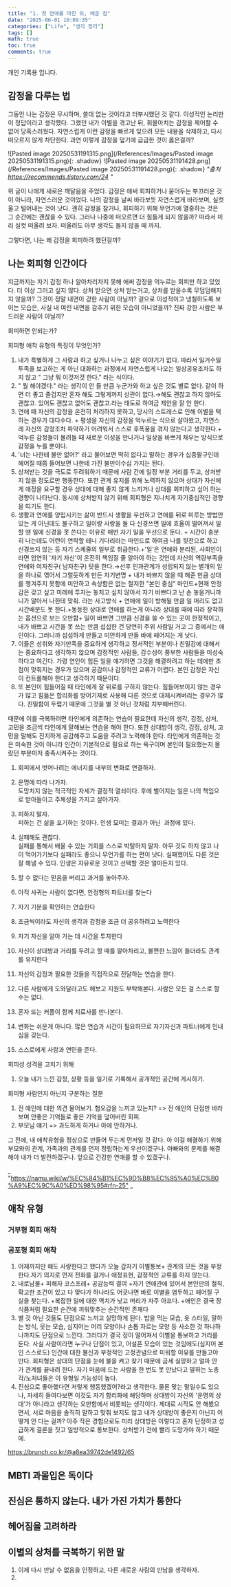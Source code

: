 ```yaml
---
title: "1. 첫 연애를 마친 뒤, 배운 점"
date: "2025-06-01 10:09:35"
categories: ["Life", "생각 정리"]
tags: []
math: true
toc: true
comments: true
---
```


개인 기록용 입니다.

## 감정을 다루는 법

그동안 나는 감정은 무시하며, 쓸데 없는 것이라고 터부시했던 것 같다. 이성적인 논리만이 정답이라고 생각헀다. 그랬던 내가 이별을 겪고난 뒤, 휘몰아치는 감정을 제어할 수 없어 당혹스러웠다. 자연스럽게 이런 감정을 빠르게 잊으려 모든 내용을 삭제하고, 다시 떠오르지 않게 차단한다. 과연 이렇게 감정을 덮기에 급급한 것이 옳은걸까?

![Pasted image 20250531191315.png](/References/Images/Pasted image 20250531191315.png){: .shadow}
![Pasted image 20250531191428.png](/References/Images/Pasted image 20250531191428.png){: .shadow}
_"출처 <https://recommends.tistory.com/24> "_

위 글이 나에게 새로은 깨달음을 주었다. 감정은 애써 회피하거나 묻어두는 부끄러운 것이 아니라, 자연스러운 것이었다. 나의 감정을 날씨 바라보듯 자연스럽게 바라보며, 실컷 울고 털어내는 것이 낫다. 괜히 감정을 참거나, 회피하기 위해 무언가에 열중하는 것은 그 순간에는 괜찮을 수 있다. 그러나 나중에 떠오르면 더 힘들게 되지 않을까? 따라서 미리 실컷 떠올려 보자. 떠올려도 아무 생각도 들지 않을 때 까지. 

그렇다면, 나는 왜 감정을 회피하려 했던걸까? 
## 나는 회피형 인간이다

지금까지는 자기 감정 하나 알아차리자지 못해 애써 감정을 억누르는 회피만 하고 있었다. 더 이상 그러고 싶지 않다. 상처 받으면 상처 받는거고, 상처를 받을수록 무덤덤해지지 않을까? 그것이 정말 내면이 강한 사람이 아닐까? 겉으로 이성적이고 냉철하도록 보이는 모습은, 사실 내 여린 내면을 감추기 위한 모습이 아니었을까? 진짜 강한 사람은 부드러운 사람이 아닐까?

회피하면 안되는가?

회피형 애착 유형의 특징이 무엇인가?

1. 내가 특별하게 그 사람과 하고 싶거나 나누고 싶은 이야기가 없다. 따라서 일거수일투족을 보고하는 게 아닌 대화하는 과정에서 자연스럽게 나오는 일상공유조차도 하지 않고 " 그냥 뭐 이것저것 한다." 라는 식이다.
2. " 뭘 해야겠다." 라는 생각이 안 들 만큼 누군가와 하고 싶은 것도 별로 없다. 같이 하면 더 좋고 즐겁지만 혼자 해도 그렇게까지 상관이 없다.→해도 괜찮고 하지 않아도 괜찮고. 있어도 괜찮고 없어도 괜찮고.라는 태도로 하여금 제안을 잘 안 한다.
3. 연애 때 자신의 감정을 온전히 처리하지 못하고, 당시의 스트레스로 인해 이별을 택하는 경우가 대다수다. + 평생을 자신의 감정을 억누르는 식으로 살아왔고, 자연스레 자신의 감정조차 파악하기 어려워서 스스로 후폭풍을 겪지 않는다고 생각한다.+ 억누른 감정들이 몰려들 때 새로운 이성을 만나거나 일상을 바쁘게 채우는 방식으로 감정을 누를 뿐이다.
4. '너는 나한테 불만 없어?' 라고 물어보면 딱히 없다고 말하는 경우가 십중팔구인데 헤어질 때쯤 들어보면 나한테 가진 불만이수십 가지는 된다.
5. 상처받는 것을 극도로 두려워하기 때문에 사람 간에 일정 부분 거리를 두고, 상처받지 않을 정도로만 행동한다. 또한 관계 유지를 위해 노력하지 않으며 상대가 자신에게 애정을 요구할 경우 상대에 대해 좋지 않게 느끼거나 상대를 회피하고 싶어 하는 경향이 나타난다. 동시에 상처받지 않기 위해 회피형은 지나치게 자기중심적인 경향을 띠기도 한다.
6. 생활과 연애를 양립시키는 삶이 반드시 생활을 우선하고 연애를 뒤로 미루는 방법만 있는 게 아닌데도 불구하고 일이랑 사랑을 둘 다 신경쓰면 일에 효율이 떨어져서 일할 땐 일에 신경을 못 쓴다는 이유로 매번 자기 일을 우선으로 둔다. + 시간이 충분히 나는데도 어련이 연락할 테니 기다리라는 마인드로 하여금 나를 뒷전으로 하고 신경쓰지 않는 등 자기 스케줄의 일부로 취급한다.+'일'은 연애와 분리된, 사회인이라면 엄연히 '자기 자신'이 온전히 책임질 줄 알아야 하는 것인데 자신의 역량부족을 연애와 여자친구( 남자친구) 탓을 한다.→선후 인과관계가 성립되지 않는 별개의 일을 하나로 엮어서 그럴듯하게 만든 자기변명 + 내가 바쁘지 않을 때 해준 만큼 상대를 챙겨주지 못함에 미안하고 속상함은 없는 철저한 "본인 중심" 마인드+현재 안정감은 갖고 싶고 미래에 투자는 놓치고 싶지 않아서 자기 바쁘다고 난 손 놓을거니까 니가 알아서 나한테 맞춰. 라는 사고방식 + 연애에 일이 방해될 만큼 일 머리도 없고 시간배분도 못 한다.+동등한 상대로 연애를 하는게 아니라 상대를 때에 따라 장착하는 옵션으로 보는 오만함+ 일이 바쁘면 그만큼 신경을 쓸 수 있는 곳이 한정적이고, 내가 바쁘고 시간을 못 쓰는 만큼 섭섭한 건 당연히 주위 사람일 거고 그 중에서는 애인이다. 그러니까 섭섭하게 만들고 미안하게 만들 바에 헤어지는 게 낫다.
7. 이들은 성취와 자기만족을 중요하게 생각하고 정서적인 부분이나 친밀감에 대해서는 중요하다고 생각하지 않으며 감정적인 사람들, 감수성이 풍부한 사람들을 미성숙하다고 여긴다. 가령 연인이 힘든 일을 얘기하면 그것을 해결하려고 하는 데에만 초점이 맞춰지는 경우가 있으며 공감이나 감정적인 교류가 어렵다. 본인 감정은 자신이 컨트롤해야 한다고 생각하기 때문이다. 
8. 또 본인이 힘들어질 때 타인에게 잘 위로를 구하지 않는다. 힘들어보이지 않는 경우가 많고 힘듦은 합리화를 방어기제로 사용해 다른 것으로 대체시켜버리는 경우가 많다. 친밀함이 두렵기 때문에 그것을 별 것 아닌 것처럼 치부해버린다.

때문에 이를 극복하려면 타인에게 의존하는 연습이 필요한데 자신의 생각, 감정, 상처, 고민을 조금씩 타인에게 말해보는 연습을 해야 한다. 또한 상대방이 생각, 감정, 상처, 고민을 말해도 진지하게 공감해주고 도움을 주려고 노력해야 한다. 타인에게 의존하는 것은 미숙한 것이 아니라 인간이 기본적으로 필요로 하는 욕구이며 본인이 필요했는지 몰랐던 부분마저 충족시켜주는 것이다.


1. 회피에서 벗어나려는 에너지를 내부의 변화로 연결하자.  
2. 운명에 따라 나가자.  
도망치지 않는 적극적인 자세가 결정적 열쇠이다. 후에 벌어지는 일은 나의 책임으로 받아들이고 주체성을 가지고 살아가자.  
3. 피하지 말자.  
피하는 건 삶을 포기하는 것이다. 인생 묘미는 결과가 아닌  과정에 있다.  
4. 실패해도 괜찮다.  
실패를 통해서 배울 수 있는 기회를 스스로 박탈하지 말자. 아무 것도 하지 않고 나이 먹어가기보다 실패라도 좋으니 무언가를 하는 편이 낫다. 실패했어도 다른 것은 잘 해낼 수 있다. 인생은 자유로운 것이고 선택할 것은 얼마든지 있다.  
5. 할 수 없다는 믿음을 버리고 과거를 놓아주자.

6. 아직 사귀는 사람이 없다면, 안정형의 파트너를 찾는다
7. 자기 기분을 확인하는 연습한다
8. 조금씩이라도 자신의 생각과 감정을 조금 더 공유하려고 노력한다
9. 자기 자신을 알아 가는 데 시간을 투자한다
10. 자신이 상대방과 거리를 두려고 할 때를 알아차리고, 불편한 느낌이 들더라도 관계를 유지한다
11. 자신의 감정과 필요한 것들을 직접적으로 전달하는 연습을 한다.
12. 다른 사람에게 도와달라고도 해보고 지원도 부탁해본다. 사람은 모든 걸 스스로 할 수는 없다.
13. 혼자 또는 커플이 함께 치료사를 만나본다.
14. 변화는 쉬운게 아니다. 많은 연습과 시간이 필요하므로 자기자신과 파트너에게 인내심을 갖는다.
15. 스스로에게 사랑과 연민을 준다.


회피성 성격을 고치기 위해
1. 오늘 내가 느낀 감정, 상황 등을 일기로 기록해서 공개적인 공간에 게시하기.


회피형 사람인지 아닌지 구분하는 질문
1. 전 애인에 대한 의견 물어보기. 혐오감을 느끼고 있는지? => 전 애인의 단점만 바라보며 안좋은 기억들로 좋은 기억을 덮어버린 회피.
2. 부모님 얘기 => 과도하게 하거나 아에 안하거나.


그 전에, 내 애착유형을 정상으로 만들어 두는게 먼저일 것 같다. 아 이걸 해결하기 위해 부모와의 관계, 가족과의 관계를 먼저 정립하는게 우선이겠구나. 아빠와의 문제를 해결해야 내가 더 발전하겠구나. 앞으로 건강한 연애를 할 수 있겠구나.

_ "<https://namu.wiki/w/%EC%84%B1%EC%9D%B8%EC%95%A0%EC%B0%A9%EC%9C%A0%ED%98%95#rfn-25"> _

## 애착 유형


### 거부형 회피 애착



### 공포형 회피 애착

1. 어제까지만 해도 사랑한다고 했다가 오늘 갑자기 이별통보+ 관계의 모든 것을 부정한다.자기 의지로 먼저 전화를 걸거나 애정표현, 감정적인 교류를 하지 않는다.
2. 내로남불+ 피해자 코스프레+ 공감능력 결여 +자기 연애관에 있어서 본인만의 철칙, 확고한 조건이 있고 다 맞다가 하나라도 어긋나면 바로 이별을 염두하고 헤어질 구실을 찾는다. +복잡한 일에 대한 역치가 낮고 머리가 자주 아프다. +애인은 결국 장식품처럼 필요한 순간에 끼워맞추는 순간적인 존재다
3. 별 것 아닌 것들도 단점으로 느끼고 실망하게 된다. 밥을 먹는 모습, 옷 스타일, 말하는 방식, 웃는 모습, 심지어는 머리 모양이나 손톱 자르는 모양 등 사소한 것 하나하나까지도 단점으로 느낀다. 그러다가 결국 정이 떨어져서 이별을 통보하고 거리를 둔다. 사실 사람이라면 누구나 단점이 있고, 어설픈 모습이 있는 것임에도(심지어 본인 스스로도) 인간에 대한 불신과 부정적인 고정관념으로 미워할 이유를 만들고야 만다. 회피형은 상대의 단점을 눈에 불을 켜고 찾기 때문에 금세 실망하고 얼마 안 가 관계를 끝내려 한다. 자기 마음에 드는 사람을 한 번도 못 만났다고 말하는 노총각/노처녀들은 이 유형일 가능성이 높다.
4. 진심으로 좋아했다면 저렇게 행동했겠어?라고 생각한다. 물론 맞는 말일수도 있으나, 자세히 들여다보면 이것도 자기 합리화에 해당하며 상대방이 자신의 '운명의 상대'가 아니라고 생각하는 오만함에서 비롯되는 생각이다. 제대로 시작도 안 해봤으면서, 서로 마음을 솔직히 말하고 맞춰 보지도 않고 내가 상대방이 좋은지 아닌지 어떻게 안 다는 걸까? 아주 작은 경험으로도 미리 상대방은 이렇다고 혼자 단정하고 성급하게 결론을 짓고 일방적으로 통보한다. 상처받기 전에 빨리 도망가야 하기 때문에.

<https://brunch.co.kr/@a8ea39742de1492/65>

## MBTI 과몰입은 독이다


## 진심은 통하지 않는다. 내가 가진 가치가 통한다


## 헤어짐을 고려하라


## 이별의 상처를 극복하기 위한 말

1. 이제 다시 만날 수 없음을 인정하고, 다른 새로운 사람의 만남을 생각하자.
2.